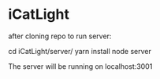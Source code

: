 # iCatLight

after cloning repo to run server:

 cd iCatLight/server/ 
 yarn install
 node server
 
 
 The server will be running on localhost:3001
